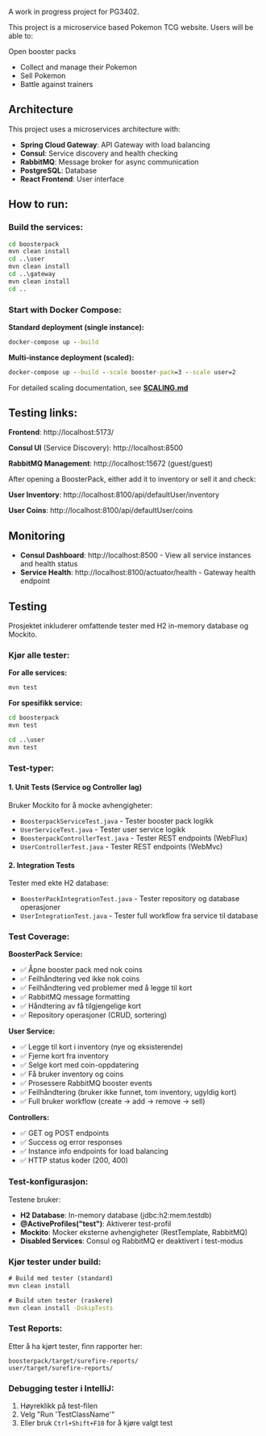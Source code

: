 A work in progress project for PG3402.

This project is a microservice based Pokemon TCG website. Users will be able to:

Open booster packs
* Collect and manage their Pokemon
* Sell Pokemon
* Battle against trainers

## Architecture

This project uses a microservices architecture with:
- **Spring Cloud Gateway**: API Gateway with load balancing
- **Consul**: Service discovery and health checking
- **RabbitMQ**: Message broker for async communication
- **PostgreSQL**: Database
- **React Frontend**: User interface

## How to run:

### Build the services:
```cmd
cd boosterpack
mvn clean install
cd ..\user
mvn clean install
cd ..\gateway
mvn clean install
cd ..
```

### Start with Docker Compose:

**Standard deployment (single instance):**
```cmd
docker-compose up --build
```

**Multi-instance deployment (scaled):**
```cmd
docker-compose up --build --scale booster-pack=3 --scale user=2
```

For detailed scaling documentation, see **[SCALING.md](SCALING.md)**

## Testing links:

**Frontend**: http://localhost:5173/

**Consul UI** (Service Discovery): http://localhost:8500

**RabbitMQ Management**: http://localhost:15672 (guest/guest)

After opening a BoosterPack, either add it to inventory or sell it and check:

**User Inventory**: http://localhost:8100/api/defaultUser/inventory

**User Coins**: http://localhost:8100/api/defaultUser/coins

## Monitoring

- **Consul Dashboard**: http://localhost:8500 - View all service instances and health status
- **Service Health**: http://localhost:8100/actuator/health - Gateway health endpoint

## Testing

Prosjektet inkluderer omfattende tester med H2 in-memory database og Mockito.

### Kjør alle tester:

**For alle services:**
```cmd
mvn test
```

**For spesifikk service:**
```cmd
cd boosterpack
mvn test

cd ..\user
mvn test
```

### Test-typer:

#### 1. **Unit Tests** (Service og Controller lag)
Bruker Mockito for å mocke avhengigheter:
- `BoosterpackServiceTest.java` - Tester booster pack logikk
- `UserServiceTest.java` - Tester user service logikk
- `BoosterpackControllerTest.java` - Tester REST endpoints (WebFlux)
- `UserControllerTest.java` - Tester REST endpoints (WebMvc)

#### 2. **Integration Tests**
Tester med ekte H2 database:
- `BoosterPackIntegrationTest.java` - Tester repository og database operasjoner
- `UserIntegrationTest.java` - Tester full workflow fra service til database

### Test Coverage:

**BoosterPack Service:**
- ✅ Åpne booster pack med nok coins
- ✅ Feilhåndtering ved ikke nok coins
- ✅ Feilhåndtering ved problemer med å legge til kort
- ✅ RabbitMQ message formatting
- ✅ Håndtering av få tilgjengelige kort
- ✅ Repository operasjoner (CRUD, sortering)

**User Service:**
- ✅ Legge til kort i inventory (nye og eksisterende)
- ✅ Fjerne kort fra inventory
- ✅ Selge kort med coin-oppdatering
- ✅ Få bruker inventory og coins
- ✅ Prosessere RabbitMQ booster events
- ✅ Feilhåndtering (bruker ikke funnet, tom inventory, ugyldig kort)
- ✅ Full bruker workflow (create → add → remove → sell)

**Controllers:**
- ✅ GET og POST endpoints
- ✅ Success og error responses
- ✅ Instance info endpoints for load balancing
- ✅ HTTP status koder (200, 400)

### Test-konfigurasjon:

Testene bruker:
- **H2 Database**: In-memory database (jdbc:h2:mem:testdb)
- **@ActiveProfiles("test")**: Aktiverer test-profil
- **Mockito**: Mocker eksterne avhengigheter (RestTemplate, RabbitMQ)
- **Disabled Services**: Consul og RabbitMQ er deaktivert i test-modus

### Kjør tester under build:

```cmd
# Build med tester (standard)
mvn clean install

# Build uten tester (raskere)
mvn clean install -DskipTests
```

### Test Reports:

Etter å ha kjørt tester, finn rapporter her:
```
boosterpack/target/surefire-reports/
user/target/surefire-reports/
```

### Debugging tester i IntelliJ:

1. Høyreklikk på test-filen
2. Velg "Run 'TestClassName'"
3. Eller bruk `Ctrl+Shift+F10` for å kjøre valgt test

